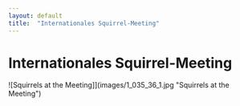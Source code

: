 ```yaml
---
layout: default
title:  "Internationales Squirrel-Meeting"
---
```


# Internationales Squirrel-Meeting

![Squirrels at the Meeting]](images/1_035_36_1.jpg "Squirrels at the Meeting")
